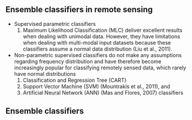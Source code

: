 <!--  source : http://www.sciencedirect.com/science/article/pii/S0924271616000265 -->

Ensemble classifiers in remote sensing
--------------------------------------------
- Supervised parametric classifiers 
  1. Maximum Likelihood Classification (MLC) deliver excellent results when dealing with unimodal data. However, they have limitations when dealing with multi-modal input datasets because these classifiers assume a normal data distribution (Liu et al., 2011). 
- Non-parametric supervised classifiers do not make any assumptions regarding frequency distribution and have therefore become increasingly popular for classifying remotely sensed data, which rarely have normal distributions
  1. Classification and Regression Tree (CART)
  1. Support Vector Machine (SVM) (Mountrakis et al., 2011), and 
  1. Artificial Neural Network (ANN) (Mas and Flores, 2007) classifiers 


Ensemble classifiers
--------------------------------------------------
